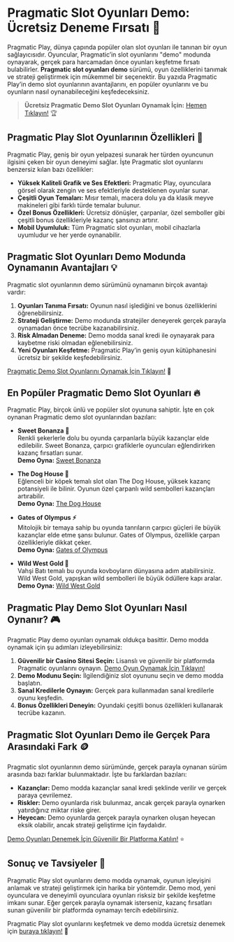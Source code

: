 # Pragmatic Slot Oyunları Demo: Ücretsiz Deneme Fırsatı 🎰

Pragmatic Play, dünya çapında popüler olan slot oyunları ile tanınan bir oyun sağlayıcısıdır. Oyuncular, Pragmatic’in slot oyunlarını "demo" modunda oynayarak, gerçek para harcamadan önce oyunları keşfetme fırsatı bulabilirler. **Pragmatic slot oyunları demo** sürümü, oyun özelliklerini tanımak ve strateji geliştirmek için mükemmel bir seçenektir. Bu yazıda Pragmatic Play’in demo slot oyunlarının avantajlarını, en popüler oyunlarını ve bu oyunların nasıl oynanabileceğini keşfedeceksiniz.

> **Ücretsiz Pragmatic Demo Slot Oyunları Oynamak İçin:** [Hemen Tıklayın!](https://casinotr.link/gWCRZ4) 🏆

## Pragmatic Play Slot Oyunlarının Özellikleri 🧩

Pragmatic Play, geniş bir oyun yelpazesi sunarak her türden oyuncunun ilgisini çeken bir oyun deneyimi sağlar. İşte Pragmatic slot oyunlarını benzersiz kılan bazı özellikler:

- **Yüksek Kaliteli Grafik ve Ses Efektleri:** Pragmatic Play, oyunculara görsel olarak zengin ve ses efektleriyle desteklenen oyunlar sunar.
- **Çeşitli Oyun Temaları:** Mısır temalı, macera dolu ya da klasik meyve makineleri gibi farklı türde temalar bulunur.
- **Özel Bonus Özellikleri:** Ücretsiz dönüşler, çarpanlar, özel semboller gibi çeşitli bonus özellikleriyle kazanç şansınızı artırır.
- **Mobil Uyumluluk:** Tüm Pragmatic slot oyunları, mobil cihazlarla uyumludur ve her yerde oynanabilir.

## Pragmatic Slot Oyunları Demo Modunda Oynamanın Avantajları 💡

Pragmatic slot oyunlarının demo sürümünü oynamanın birçok avantajı vardır:

1. **Oyunları Tanıma Fırsatı:** Oyunun nasıl işlediğini ve bonus özelliklerini öğrenebilirsiniz.
2. **Strateji Geliştirme:** Demo modunda stratejiler deneyerek gerçek parayla oynamadan önce tecrübe kazanabilirsiniz.
3. **Risk Almadan Deneme:** Demo modda sanal kredi ile oynayarak para kaybetme riski olmadan eğlenebilirsiniz.
4. **Yeni Oyunları Keşfetme:** Pragmatic Play’in geniş oyun kütüphanesini ücretsiz bir şekilde keşfedebilirsiniz.

[Pragmatic Demo Slot Oyunlarını Oynamak İçin Tıklayın!](https://casinotr.link/gWCRZ4) 🎉

## En Popüler Pragmatic Demo Slot Oyunları 🔥

Pragmatic Play, birçok ünlü ve popüler slot oyununa sahiptir. İşte en çok oynanan Pragmatic demo slot oyunlarından bazıları:

- **Sweet Bonanza 🍭**  
  Renkli şekerlerle dolu bu oyunda çarpanlarla büyük kazançlar elde edilebilir. Sweet Bonanza, çarpıcı grafiklerle oyuncuları eğlendirirken kazanç fırsatları sunar.  
  **Demo Oyna:** [Sweet Bonanza](https://casinotr.link/gWCRZ4)

- **The Dog House 🐾**  
  Eğlenceli bir köpek temalı slot olan The Dog House, yüksek kazanç potansiyeli ile bilinir. Oyunun özel çarpanlı wild sembolleri kazançları artırabilir.  
  **Demo Oyna:** [The Dog House](https://casinotr.link/gWCRZ4)

- **Gates of Olympus ⚡**  
  Mitolojik bir temaya sahip bu oyunda tanrıların çarpıcı güçleri ile büyük kazançlar elde etme şansı bulunur. Gates of Olympus, özellikle çarpan özellikleriyle dikkat çeker.  
  **Demo Oyna:** [Gates of Olympus](https://casinotr.link/gWCRZ4)

- **Wild West Gold 🤠**  
  Vahşi Batı temalı bu oyunda kovboyların dünyasına adım atabilirsiniz. Wild West Gold, yapışkan wild sembolleri ile büyük ödüllere kapı aralar.  
  **Demo Oyna:** [Wild West Gold](https://casinotr.link/gWCRZ4)

## Pragmatic Play Demo Slot Oyunları Nasıl Oynanır? 🎮

Pragmatic Play demo oyunları oynamak oldukça basittir. Demo modda oynamak için şu adımları izleyebilirsiniz:

1. **Güvenilir bir Casino Sitesi Seçin:** Lisanslı ve güvenilir bir platformda Pragmatic oyunlarını oynayın. [Demo Oyun Oynamak İçin Tıklayın!](https://casinotr.link/gWCRZ4)
2. **Demo Modunu Seçin:** İlgilendiğiniz slot oyununu seçin ve demo modda başlatın.
3. **Sanal Kredilerle Oynayın:** Gerçek para kullanmadan sanal kredilerle oyunu keşfedin.
4. **Bonus Özellikleri Deneyin:** Oyundaki çeşitli bonus özellikleri kullanarak tecrübe kazanın.

## Pragmatic Slot Oyunları Demo ile Gerçek Para Arasındaki Fark 🪙

Pragmatic slot oyunlarının demo sürümünde, gerçek parayla oynanan sürüm arasında bazı farklar bulunmaktadır. İşte bu farklardan bazıları:

- **Kazançlar:** Demo modda kazançlar sanal kredi şeklinde verilir ve gerçek paraya çevrilemez.
- **Riskler:** Demo oyunlarda risk bulunmaz, ancak gerçek parayla oynarken yatırdığınız miktar riske girer.
- **Heyecan:** Demo oyunlarda gerçek parayla oynarken oluşan heyecan eksik olabilir, ancak strateji geliştirme için faydalıdır.

[Demo Oyunları Denemek İçin Güvenilir Bir Platforma Katılın!](https://casinotr.link/gWCRZ4) ⭐

## Sonuç ve Tavsiyeler 🎯

Pragmatic Play slot oyunlarını demo modda oynamak, oyunun işleyişini anlamak ve strateji geliştirmek için harika bir yöntemdir. Demo mod, yeni oyunculara ve deneyimli oyunculara oyunları risksiz bir şekilde keşfetme imkanı sunar. Eğer gerçek parayla oynamak isterseniz, kazanç fırsatları sunan güvenilir bir platformda oynamayı tercih edebilirsiniz.

Pragmatic Play slot oyunlarını keşfetmek ve demo modda ücretsiz denemek için [buraya tıklayın!](https://casinotr.link/gWCRZ4) 🎰
